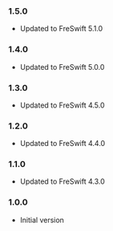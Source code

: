 ### 1.5.0
- Updated to FreSwift 5.1.0

### 1.4.0
- Updated to FreSwift 5.0.0

### 1.3.0
- Updated to FreSwift 4.5.0

### 1.2.0
- Updated to FreSwift 4.4.0

### 1.1.0
- Updated to FreSwift 4.3.0

### 1.0.0
- Initial version

